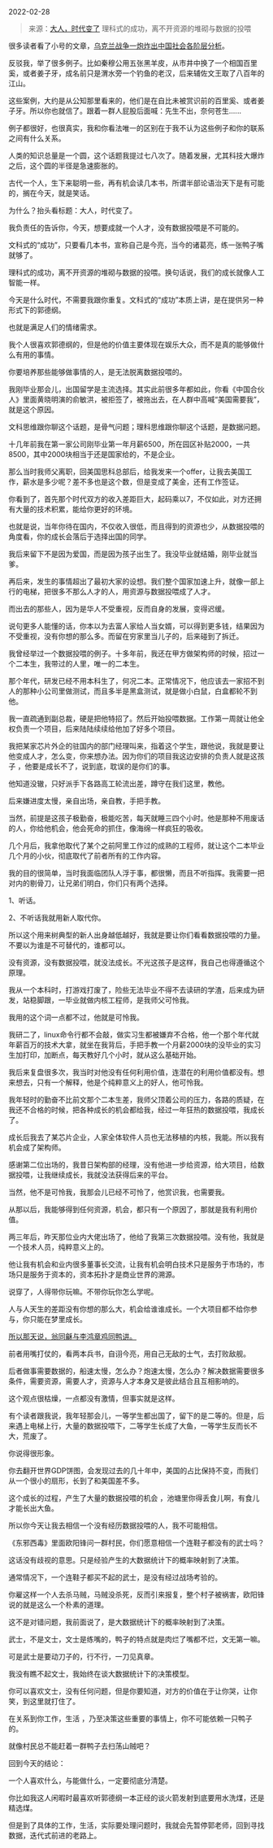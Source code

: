 2022-02-28

> 来源：[大人，时代变了](http://mp.weixin.qq.com/s?__biz=MzU0MjYwNDU2Mw==&mid=2247504297&idx=1&sn=61ba6068b689df99241b96e6d45714f6&chksm=fb1abdd5cc6d34c30ce8732344d692d6817b88658684a137d59d0ed79a79e242fb8e64aa6221&scene=27#wechat_redirect)
> 理科式的成功，离不开资源的堆砌与数据的投喂

很多读者看了小号的文章，[乌克兰战争一炮炸出中国社会各阶层分析](http://mp.weixin.qq.com/s?__biz=MzU3NDc5Nzc0NQ==&mid=2247513664&idx=1&sn=d2a5c2507dfb13055e2f406243df00ea&chksm=fd2e149eca599d888fed6e19d1639e0bdbcd49c79313694e5ebdc7dd91b66a08f1e17d8ea5af&scene=21#wechat_redirect)。

  

反驳我，举了很多例子。比如秦穆公用五张黑羊皮，从市井中换了一个相国百里奚，或者姜子牙，成名前只是渭水旁一个钓鱼的老汉，后来辅佐文王取了八百年的江山。

  

这些案例，大约是从公知那里看来的，他们是在自比未被赏识前的百里奚、或者姜子牙。所以你也就信了。跟着一群人屁股后面喊：先生不出，奈何苍生......

  

例子都很好，也很真实，我和你看法唯一的区别在于我不认为这些例子和你的联系之间有什么关系。

  

人类的知识总量是一个圆，这个话题我提过七八次了。随着发展，尤其科技大爆炸之后，这个圆的半径是急速膨胀的。  

  

古代一个人，生下来聪明一些，再有机会读几本书，所谓半部论语治天下是有可能的，搁在今天，就是笑话。  

  

为什么？抬头看标题：大人，时代变了。  

  

我负责任的告诉你，今天，想要成就一个人才，没有数据投喂是不可能的。  

  

文科式的“成功”，只要看几本书，宣称自己是今亮，当今的诸葛亮，练一张鸭子嘴就够了。  

  

理科式的成功，离不开资源的堆砌与数据的投喂。换句话说，我们的成长就像人工智能一样。

  

今天是什么时代，不需要我跟你重复。文科式的“成功”本质上讲，是在提供另一种形式下的郭德纲。

  

也就是满足人们的情绪需求。  

  

我个人很喜欢郭德纲的，但是他的价值主要体现在娱乐大众，而不是真的能够做什么有用的事情。

  

你要培养那些能够做事情的人，是无法脱离数据投喂的。  

  

我刚毕业那会儿，出国留学是主流选择。其实此前很多年都如此，你看《中国合伙人》里面黄晓明演的俞敏洪，被拒签了，被拖出去，在人群中高喊“美国需要我”，就是这个原因。  

  

文科思维跟你聊这个话题，是骨气问题；理科思维跟你聊这个话题，是数据问题。  

  

十几年前我在第一家公司刚毕业第一年月薪6500，所在园区补贴2000，一共8500，其中2000块相当于还是国家给的，不是企业。  

  

那么当时我师父离职，回美国思科总部后，给我发来一个offer，让我去美国工作，薪水是多少呢？差不多也是这个数，但是变成了美金，还有工作签证。  

  

你看到了，首先那个时代双方的收入差距巨大，起码乘以7，不仅如此，对方还拥有大量的技术积累，能给你更好的环境。  

  

也就是说，当年你待在国内，不仅收入很低，而且得到的资源也少，从数据投喂的角度看，你的成长会落后于选择出国的同学。  

  

我后来留下不是因为爱国，而是因为孩子出生了。我没毕业就结婚，刚毕业就当爹。  

  

再后来，发生的事情超出了最初大家的设想。我们整个国家加速上升，就像一部上行的电梯，把很多不那么人才的人，用资源与数据投喂成了人才。

  

而出去的那些人，因为是华人不受重视，反而自身的发展，变得迟缓。

  

说句更多人能懂的话，你本以为去富人家给人当女婿，可以得到更多钱，结果因为不受重视，没有你想的那么多。而留在穷家里当儿子的，后来碰到了拆迁。  

  

我曾经举过一个数据投喂的例子。十多年前，我还在甲方做架构师的时候，招过一个二本生，我带过的人里，唯一的二本生。  

  

那个年代，研发已经不用本科生了，何况二本。正常情况下，他应该去一家招不到人的那种小公司里做测试，而且多半是黑盒测试，就是做小白鼠，白盒都轮不到他。  

  

我一直疏通到副总裁，硬是把他特招了。然后开始投喂数据。工作第一周就让他全权负责一个项目，后来陆陆续续给他加了好多个项目。  

  

我把某家芯片外企的驻国内的部门经理叫来，指着这个学生，跟他说，我就是要让他变成人才，怎么变，你来想办法。因为你们的项目我这边安排的负责人就是这孩子
，他要是成长不了，说到底，耽误的是你们的事。  

  

他知道没辙，只好派手下各路高工轮流出差，蹲守在我们这里，教他。

  

后来嫌进度太慢，亲自出场，亲自教，手把手教。  

  

当然，前提是这孩子极勤奋，极能吃苦，每天就睡三四个小时。他是那种不用废话的人，你给他机会，他会死命的抓住，像海绵一样疯狂的吸收。  

  

几个月后，我拿他取代了某个之前阿里工作过的成熟的工程师，就让这个二本毕业几个月的小伙，彻底取代了前者所有的工作内容。  

  

我的目的很简单，当时我面临团队人浮于事，都很懒，而且不听指挥。我需要一把对内的剔骨刀，让兄弟们明白，你们只有两个选择。  

  

1、听话。

2、不听话我就用新人取代你。

  

所以这个用来树典型的新人出身越低越好，我就是要让你们看看数据投喂的力量。不要以为谁是不可替代的，谁都可以。

  

没有资源，没有数据投喂，就没法成长。不光这孩子是这样，我自己也得遵循这个原理。

  

我从一个本科时，打游戏打废了，险些无法毕业不得不去读研的学渣，后来成为研发，站稳脚跟，一毕业就做内核工程师，是我师父可怜我。

  

我用的这个词一点都不过，他就是可怜我。  

  

我研二了，linux命令行都不会敲，做实习生都被嫌弃不合格，他一个那个年代就年薪百万的技术大拿，就坐在我背后，手把手教一个月薪2000块的没毕业的实习生加打印，加断点，每天教好几个小时，就从这么基础开始。  

  

我后来复盘很多次，我当时对他没有任何利用价值，连潜在的利用价值都没有。想来想去，只有一个解释，他是个纯粹意义上的好人，他可怜我。

  

我年轻时的勤奋不比前文那个二本生差，我师父顶着公司的压力，各路的质疑，在我还不合格的时候，把各种成长的机会都给我，经过一年狂热的数据投喂，我成长了。

  

成长后我去了某芯片企业，人家全体软件人员也无法移植的内核，我能。所以我有机会成了架构师。  

  

感谢第二位出场的，我昔日架构部的经理，没有他进一步给资源，给大项目，给数据投喂，让我继续成长，我就没法获得后来的平台。  

  

当然，他不是可怜我，我那会儿已经不可怜了，他赏识我，也需要我。  

  

从那以后，我能够得到任何资源，机会，都只有一个原因了，那就是我有利用价值。  

  

两三年后，昨天那位业内大佬出场了，他给了我第三次数据投喂。没有他，我就是一个技术人员，纯粹意义上的。  

  

他让我有机会和业内很多董事长交流，让我有机会明白技术只是服务于市场的，市场只是服务于资本的，资本拓扑才是商业世界的溯源。  

  

说穿了，人得带你玩嘛。不带你玩你怎么学呢。

  

人与人天生的差距没有你想的那么大，机会给谁谁成长。一个大项目都不给你参与，你只能在梦里成长。  

  

[所以那天说，翁同龢与李鸿章鸡同鸭讲。](http://mp.weixin.qq.com/s?__biz=MzU0MjYwNDU2Mw==&mid=2247504286&idx=1&sn=3bc0b22c9fa865d5ab2e317c57144f47&chksm=fb1abde2cc6d34f41ff75ad67c1cfc4dcb5e07b48e7da8cf5cf8f25bfaacd3710d2e8040f6a3&scene=21#wechat_redirect)

  

前者用嘴打仗的，看两本兵书，自诩今亮，用自己无敌的士气，去打败敌舰。  

  

后者做事需要数据的，船速太慢，怎么办？炮速太慢，怎么办？解决数据需要很多条件，需要资源，需要人才，资源与人才本身又是彼此结合且互相影响的。  

  

这个观点很枯燥，一点都没有激情，但事实就是这样。  

  

有个读者跟我说，我年轻那会儿，一等学生都出国了，留下的是二等的。但是，后来遇上电梯上行，大量的数据投喂下，二等学生长成了大鱼，一等学生反而长不大，荒废了。  

  

你说得很形象。  

  

你去翻开世界GDP饼图，会发现过去的几十年中，美国的占比保持不变，而我们从一个很小的扇形，长到了和美国差不多。  

  

这个成长的过程，产生了大量的数据投喂的机会 ，池塘里你得丢食儿啊，有食儿才能长出大鱼。

  

所以你今天让我去相信一个没有经历数据投喂的人，我不可能相信。

  

《东邪西毒》里面欧阳锋问一群村民，你们愿意相信一个连鞋子都没有的武士吗？  

  

这话没有歧视的意思。只是经验产生的大数据统计下的概率映射到了决策。  

  

通常情况下，一个连鞋子都买不起的武士，是没有经过战场考验的。  

  

你雇这样一个人去杀马贼，马贼没杀死，反而引来报复，整个村子被祸害，欧阳锋说的就是这么一个朴素的道理。

  

这不是对错问题，我前面说了，是大数据统计下的概率映射到了决策。

  

武士，不是文士，文士是练嘴的，鸭子的特点就是肉烂了嘴都不烂，文无第一嘛。

  

可是武士是要动刀子的，行不行，一刀见真章。

  

我没有瞧不起文士，我始终在谈大数据统计下的决策模型。  

  

你可以喜欢文士，没有任何问题，但是你要知道，对方的价值在于让你哭，让你笑，到这里就打住了。

  

在关系到你工作，生活 ，乃至决策这些重要的事情上，你不可能依赖一只鸭子的。  

  

就像村民总不能赶着一群鸭子去扫荡山贼吧？  

  

回到今天的结论：  

  

一个人喜欢什么，与能做什么，一定要彻底分清楚。

  

你比如我这人闲暇时最喜欢听郭德纲一本正经的谈火箭发射到底要用水洗煤，还是精选煤。

  

但是到了具体的工作，生活，实际要处理问题时，我就会先暂停郭老师，回到寻找数据，迭代式前进的老路上。

